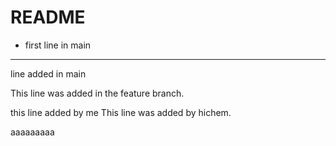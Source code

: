 # README
- first line in main
 ---
 line added in main
 
 This line was added in the feature branch.

this line added by me
This line was added by hichem.


aaaaaaaaa

